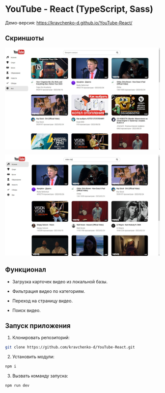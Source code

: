 # YouTube - React (TypeScript, Sass)

Демо-версия: https://kravchenko-d.github.io/YouTube-React/

## Скриншоты

![App](/screenshots/screenshot-01.jpg)

![Search](/screenshots/screenshot-02.jpg)

## Функционал

* Загрузка карточек видео из локальной базы.

* Фильтрация видео по категориям.

* Переход на страницу видео.

* Поиск видео.

## Запуск приложения

1. Клонировать репозиторий:

``` bash
git clone https://github.com/kravchenko-d/YouTube-React.git
```

2. Установить модули:

``` bash
npm i
```

3. Вызвать команду запуска:

``` bash
npm run dev
```

